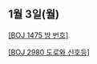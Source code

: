 ## 1월 3일(월)

[[BOJ 1475 방 번호]](https://www.acmicpc.net/problem/1475)   

[[BOJ 2980 도로와 신호등]](https://www.acmicpc.net/problem/2980)   
